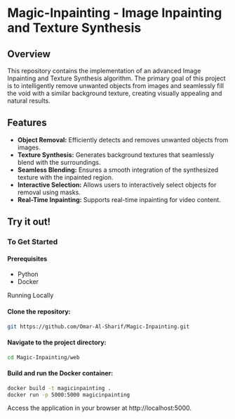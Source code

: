 # Magic-Inpainting - Image Inpainting and Texture Synthesis

## Overview

This repository contains the implementation of an advanced Image Inpainting and Texture Synthesis algorithm. The primary goal of this project is to intelligently remove unwanted objects from images and seamlessly fill the void with a similar background texture, creating visually appealing and natural results.

## Features

- **Object Removal:** Efficiently detects and removes unwanted objects from images.
- **Texture Synthesis:** Generates background textures that seamlessly blend with the surroundings.
- **Seamless Blending:** Ensures a smooth integration of the synthesized texture with the inpainted region.
- **Interactive Selection:** Allows users to interactively select objects for removal using masks.
- **Real-Time Inpainting:** Supports real-time inpainting for video content.

## Try it out!

### To Get Started
#### Prerequisites
- Python
- Docker

Running Locally<br>

#### Clone the repository:
```bash
git https://github.com/Omar-Al-Sharif/Magic-Inpainting.git
```
#### Navigate to the project directory:

```bash
cd Magic-Inpainting/web
```
#### Build and run the Docker container:

```bash
docker build -t magicinpainting . 
docker run -p 5000:5000 magicinpainting  
```

Access the application in your browser at http://localhost:5000.

